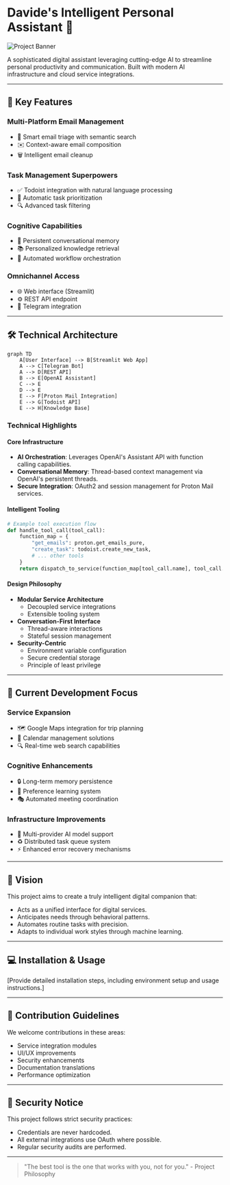 # Davide's Intelligent Personal Assistant 🤖

![Project Banner](https://i.ibb.co/BVRf7dZy/lateral3.png)  

A sophisticated digital assistant leveraging cutting-edge AI to streamline personal productivity and communication. Built with modern AI infrastructure and cloud service integrations.

---

## 🌟 Key Features

### Multi-Platform Email Management
- 📩 Smart email triage with semantic search
- ✉️ Context-aware email composition
- 🗑️ Intelligent email cleanup

### Task Management Superpowers
- ✅ Todoist integration with natural language processing
- 📅 Automatic task prioritization
- 🔍 Advanced task filtering

### Cognitive Capabilities
- 🧠 Persistent conversational memory
- 📚 Personalized knowledge retrieval
- 🔄 Automated workflow orchestration

### Omnichannel Access
- 🌐 Web interface (Streamlit)
- ⚙️ REST API endpoint
- 📱 Telegram integration

---

## 🛠 Technical Architecture

```mermaid
graph TD
    A[User Interface] --> B[Streamlit Web App]
    A --> C[Telegram Bot]
    A --> D[REST API]
    B --> E[OpenAI Assistant]
    C --> E
    D --> E
    E --> F[Proton Mail Integration]
    E --> G[Todoist API]
    E --> H[Knowledge Base]
```

### Technical Highlights

#### Core Infrastructure
- **AI Orchestration**: Leverages OpenAI's Assistant API with function calling capabilities.
- **Conversational Memory**: Thread-based context management via OpenAI's persistent threads.
- **Secure Integration**: OAuth2 and session management for Proton Mail services.

#### Intelligent Tooling
```python
# Example tool execution flow
def handle_tool_call(tool_call):
    function_map = {
        "get_emails": proton.get_emails_pure,
        "create_task": todoist.create_new_task,
        # ... other tools
    }
    return dispatch_to_service(function_map[tool_call.name], tool_call.arguments)
```

#### Design Philosophy
- **Modular Service Architecture**
  - Decoupled service integrations
  - Extensible tooling system
- **Conversation-First Interface**
  - Thread-aware interactions
  - Stateful session management
- **Security-Centric**
  - Environment variable configuration
  - Secure credential storage
  - Principle of least privilege

---

## 🚧 Current Development Focus

### Service Expansion
- 🗺 Google Maps integration for trip planning
- 📆 Calendar management solutions
- 🔍 Real-time web search capabilities

### Cognitive Enhancements
- 🔒 Long-term memory persistence
- 🎨 Preference learning system
- 🎭 Automated meeting coordination

### Infrastructure Improvements
- 🚀 Multi-provider AI model support
- ♻️ Distributed task queue system
- ⚡ Enhanced error recovery mechanisms

---

## 🌈 Vision

This project aims to create a truly intelligent digital companion that:

- Acts as a unified interface for digital services.
- Anticipates needs through behavioral patterns.
- Automates routine tasks with precision.
- Adapts to individual work styles through machine learning.

---

## 💻 Installation & Usage
[Provide detailed installation steps, including environment setup and usage instructions.]

---

## 🤝 Contribution Guidelines
We welcome contributions in these areas:
- Service integration modules
- UI/UX improvements
- Security enhancements
- Documentation translations
- Performance optimization

---

## 🔐 Security Notice
This project follows strict security practices:
- Credentials are never hardcoded.
- All external integrations use OAuth where possible.
- Regular security audits are performed.

---

> "The best tool is the one that works with you, not for you." - Project Philosophy